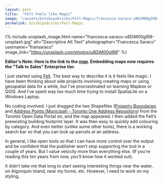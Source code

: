 ```yaml
---
layout: post
title:  "Felt Feels like Magic"
image: "/assets/bitsbipsbricks/Felt-Magic/francesca-saraco-u8DiM00gIR8-unsplash.jpg"
permalink: bitsbipsbricks/Felt-Magic
---
```


{% include unsplash_image.html 
   name="francesca-saraco-u8DiM00gIR8-unsplash.jpg" 
   alt="Descriptive Alt Text" 
   photographer="Francesca Saraco" 
   username="fransaraco" 
   image_link="https://unsplash.com/photos/u8DiM00gIR8" 
%}

**Editor's Note: Here is the link to the [map](https://felt.com/map/Toronto-Property-Boundaries-Blog-Post-2023-08-29-Felt-Feels-like-Magic-copy-n0X6GPVNTjWv6keVeffKRD?loc=43.62012,-79.36888,13.6z&share=1). Embedding maps now requires the "Talk to Sales" Enterprise tier.**


I just started using [Felt](https://felt.com/). The best way to describe it is it feels like magic.
I have been thinking about side projects involving creating maps or using geospatial data for a while, but I’ve procrastinated on learning Mapbox or QGIS. And I’ve spent way too much time trying to install SpatiaLite on a Windows Laptop.

No coding involved. I just dragged the two Shapefiles ([Property Boundaries](https://open.toronto.ca/dataset/property-boundaries/) and [Address Points (Municipal) - Toronto One Address Repository](https://open.toronto.ca/dataset/address-points-municipal-toronto-one-address-repository/)) from the Toronto Open Data Portal on, and the map appeared. I then added the Felt’s preexisting building footprint layer. It was then easy to quickly add colouring by category. And even better (unlike some other tools), there is a working search bar so that you can look up parcels at an address.

In general, I like open tools so that I can have more control over the output and be confident that the publisher won’t stop supporting the tool in a couple of years. But I value velocity more than everything else. (If you’re reading this ten years from now, you’ll know how it worked out).

It didn’t take me that long to start seeing interesting things near the water, on Algonquin Island, near my home, etc.
However, I need to work on my styling.

